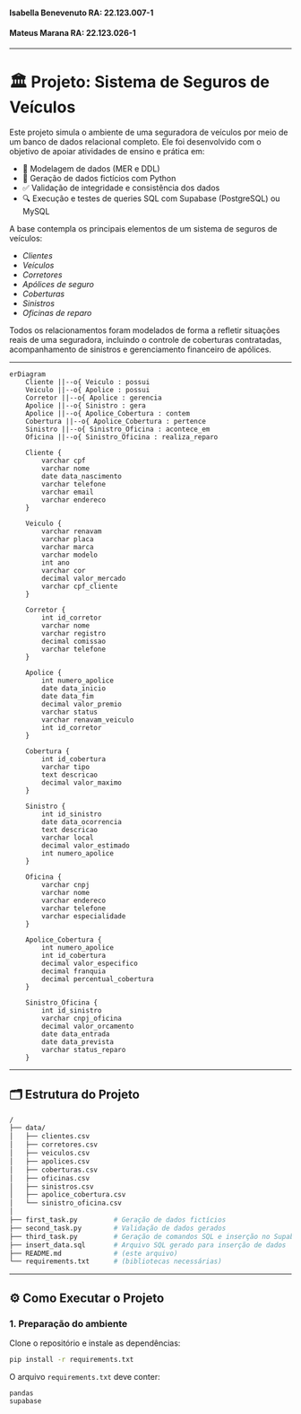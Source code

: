 #### Isabella Benevenuto RA: 22.123.007-1
#### Mateus Marana       RA: 22.123.026-1
---

# 🏛️ Projeto: Sistema de Seguros de Veículos

Este projeto simula o ambiente de uma seguradora de veículos por meio de um banco de dados relacional completo. Ele foi desenvolvido com o objetivo de apoiar atividades de ensino e prática em:

- 📐 Modelagem de dados (MER e DDL)
- 🧬 Geração de dados fictícios com Python
- ✅ Validação de integridade e consistência dos dados
- 🔍 Execução e testes de queries SQL com Supabase (PostgreSQL) ou MySQL

A base contempla os principais elementos de um sistema de seguros de veículos:

- *Clientes*
- *Veículos*
- *Corretores*
- *Apólices de seguro*
- *Coberturas*
- *Sinistros*
- *Oficinas de reparo*

Todos os relacionamentos foram modelados de forma a refletir situações reais de uma seguradora, incluindo o controle de coberturas contratadas, acompanhamento de sinistros e gerenciamento financeiro de apólices.

---

```mermaid
erDiagram
    Cliente ||--o{ Veiculo : possui
    Veiculo ||--o{ Apolice : possui
    Corretor ||--o{ Apolice : gerencia
    Apolice ||--o{ Sinistro : gera
    Apolice ||--o{ Apolice_Cobertura : contem
    Cobertura ||--o{ Apolice_Cobertura : pertence
    Sinistro ||--o{ Sinistro_Oficina : acontece_em
    Oficina ||--o{ Sinistro_Oficina : realiza_reparo

    Cliente {
        varchar cpf
        varchar nome
        date data_nascimento
        varchar telefone
        varchar email
        varchar endereco
    }
    
    Veiculo {
        varchar renavam
        varchar placa
        varchar marca
        varchar modelo
        int ano
        varchar cor
        decimal valor_mercado
        varchar cpf_cliente
    }
    
    Corretor {
        int id_corretor
        varchar nome
        varchar registro
        decimal comissao
        varchar telefone
    }
    
    Apolice {
        int numero_apolice
        date data_inicio
        date data_fim
        decimal valor_premio
        varchar status
        varchar renavam_veiculo
        int id_corretor
    }
    
    Cobertura {
        int id_cobertura
        varchar tipo
        text descricao
        decimal valor_maximo
    }
    
    Sinistro {
        int id_sinistro
        date data_ocorrencia
        text descricao
        varchar local
        decimal valor_estimado
        int numero_apolice
    }
    
    Oficina {
        varchar cnpj
        varchar nome
        varchar endereco
        varchar telefone
        varchar especialidade
    }
    
    Apolice_Cobertura {
        int numero_apolice
        int id_cobertura
        decimal valor_especifico
        decimal franquia
        decimal percentual_cobertura
    }
    
    Sinistro_Oficina {
        int id_sinistro
        varchar cnpj_oficina
        decimal valor_orcamento
        date data_entrada
        date data_prevista
        varchar status_reparo
    }

```
---

## 🗂️ Estrutura do Projeto

```bash
/
├── data/
│   ├── clientes.csv
│   ├── corretores.csv
│   ├── veiculos.csv
│   ├── apolices.csv
│   ├── coberturas.csv
│   ├── oficinas.csv
│   ├── sinistros.csv
│   ├── apolice_cobertura.csv
│   └── sinistro_oficina.csv
│
├── first_task.py         # Geração de dados fictícios
├── second_task.py        # Validação de dados gerados
├── third_task.py         # Geração de comandos SQL e inserção no Supabase
├── insert_data.sql       # Arquivo SQL gerado para inserção de dados
├── README.md             # (este arquivo)
└── requirements.txt      # (bibliotecas necessárias)
```

---

## ⚙️ Como Executar o Projeto

### 1. Preparação do ambiente

Clone o repositório e instale as dependências:

```bash
pip install -r requirements.txt
```

O arquivo `requirements.txt` deve conter:

```
pandas
supabase
```
